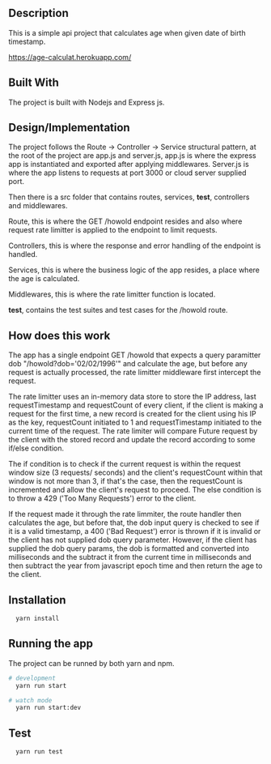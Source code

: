## Description

This is a simple api project that calculates age when given date of birth timestamp.

https://age-calculat.herokuapp.com/

## Built With

The project is built with Nodejs and Express js.

## Design/Implementation

The project follows the Route -> Controller -> Service structural pattern, at the
root of the project are app.js and server.js, app.js is where the express app is 
instantiated and exported after applying middlewares. Server.js is where the app
listens to requests at port 3000 or cloud server supplied port.

Then there is a src folder that contains routes, services, __test__, controllers 
and middlewares.

Route, this is where the GET /howold endpoint resides and also where request rate limitter
is applied to the endpoint to limit requests.

Controllers, this is where the response and error handling of the endpoint is handled.

Services, this is where the business logic of the app resides, a place where the age
is calculated.

Middlewares, this is where the rate limitter function is located.

__test__, contains the test suites and test cases for the /howold route.

## How does this work

The app has a single endpoint GET /howold that expects a query paramitter dob "/howold?dob='02/02/1996'" 
and calculate the age, but before any request is actually processed, the rate limitter middleware first intercept the request.

The rate limitter uses an in-memory data store to store the IP address, last requestTimestamp and requestCount of every client,
if the client is making a request for the first time,  a new record is created for the client using his IP as the key, requestCount initiated to 1
and requestTimestamp initiated to the current time of the request. The rate limiter will compare Future request by the client with the
stored record and update the record according to some if/else condition.

The if condition is to check if the current request is within the request window size (3 requests/ seconds) and the client's requestCount within
that window is not more than 3, if that's the case, then the requestCount is incremented and allow the client's request to proceed. The else condition 
is to throw a 429 ('Too Many Requests') error to the client.

If the request made it through the rate limmiter, the route handler then calculates the age, but before that, the dob input query is checked to see if
it is a valid timestamp, a 400 ('Bad Request') error is thrown if it is invalid or the client has not supplied dob query parameter. However, if the client
has supplied the dob query params, the dob is formatted and converted into milliseconds and the subtract it from the current time in milliseconds and then
subtract the year from javascript epoch time and then return the age to the client.

## Installation

```bash
  yarn install
```

## Running the app

The project can be runned by both yarn and npm.

```bash
# development
  yarn run start

# watch mode
  yarn run start:dev
```

## Test

```bash
  yarn run test
```
